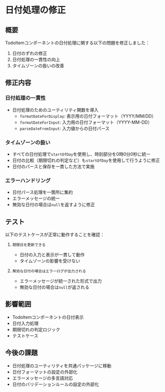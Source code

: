 # 日付処理の修正

## 概要

TodoItemコンポーネントの日付処理に関する以下の問題を修正しました：

1. 日付のずれの修正
2. 日付処理の一貫性の向上
3. タイムゾーンの扱いの改善

## 修正内容

### 日付処理の一貫性

- 日付処理のためのユーティリティ関数を導入
  - `formatDateForDisplay`: 表示用の日付フォーマット（YYYY/MM/DD）
  - `formatDateForInput`: 入力用の日付フォーマット（YYYY-MM-DD）
  - `parseDateFromInput`: 入力値からの日付パース

### タイムゾーンの扱い

- すべての日付処理で`startOfDay`を使用し、時刻部分を0時0分0秒に統一
- 日付の比較（期限切れの判定など）も`startOfDay`を使用して行うように修正
- 日付のパースと保存を一貫した方法で実施

### エラーハンドリング

- 日付パース処理を一箇所に集約
- エラーメッセージの統一
- 無効な日付の場合は`null`を返すように修正

## テスト

以下のテストケースが正常に動作することを確認：

1. `期限日を更新できる`
   - 日付の入力と表示が一貫して動作
   - タイムゾーンの影響を受けない

2. `無効な日付の場合はエラーログが出力される`
   - エラーメッセージが統一された形式で出力
   - 無効な日付の場合は`null`が返される

## 影響範囲

- TodoItemコンポーネントの日付表示
- 日付入力処理
- 期限切れの判定ロジック
- テストケース

## 今後の課題

- 日付処理のユーティリティを共通パッケージに移動
- 日付フォーマットの設定の外部化
- エラーメッセージの多言語対応
- 日付のバリデーションルールの設定の外部化 